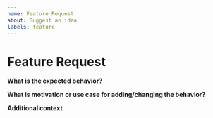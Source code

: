 ```yaml
---
name: Feature Request
about: Suggest an idea
labels: feature
---
```

<!-- How to create task lists with clickable checkboxes: -->
<!-- https://help.github.com/en/articles/about-task-lists -->
# Feature Request

**What is the expected behavior?**
<!-- A clear and concise description of the feature. -->


**What is motivation or use case for adding/changing the behavior?**
<!-- A clear and concise description of the reasons to implement this. -->


**Additional context**
<!-- Please add any other context or screenshots about the feature request here. -->
